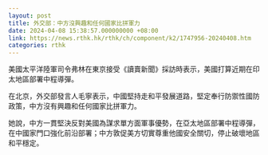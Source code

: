 ```yaml
---
layout: post
title: 外交部：中方沒興趣和任何國家比拼軍力
date: 2024-04-08 15:38:57.000000000 +08:00
link: https://news.rthk.hk/rthk/ch/component/k2/1747956-20240408.htm
categories: rthk
---
```


美國太平洋陸軍司令弗林在東京接受《讀賣新聞》採訪時表示，美國打算近期在印太地區部署中程導彈。

在北京，外交部發言人毛寧表示，中國堅持走和平發展道路，堅定奉行防禦性國防政策，中方沒有興趣和任何國家比拼軍力。

她說，中方一貫堅決反對美國為謀求單方面軍事優勢，在亞太地區部署中程導彈，在中國家門口強化前沿部署；中方敦促美方切實尊重他國安全關切，停止破壞地區和平穩定。

